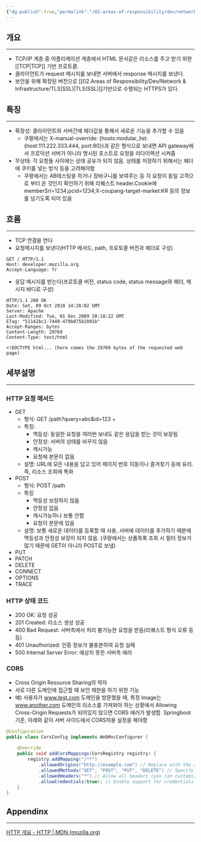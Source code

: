 ```yaml
---
{"dg-publish":true,"permalink":"/02-areas-of-responsibility/dev/network-and-infrastructure/http/","tags":["dev","cs"],"noteIcon":""}
---
```


## 개요
---
- TCP/IP 계층 중 어플리케이션 계층에서 HTML 문서같은 리소스를 주고 받기 위한 [[TCP\|TCP]] 기반 프로토콜.
- 클라이언트가 request 메시지를 보내면 서버에서 response 메시지를 보낸다.
- 보안을 위해 확장된 버전으로 [[02.Areas of Responsibility/Dev/Network & Infrastructure/TLS(SSL)\|TLS(SSL)]]기반으로 수행되는 HTTPS가 있다.
## 특징
---
- 확장성: 클라이언트와 서버간에 헤더값을 통해서 새로운 기능을 추가할 수 있음
	- 쿠팡에서는 X-manual-override: {hosts:modular_list:{host:111.222.333.444, port:80}}과 같은 형식으로 보내면 API gateway에서 프로덕션 서버가 아니라 명시된 호스트로 요청을 리다이렉션 시켜줌
- 무상태: 각 요청들 사이에는 상태 공유가 되지 않음. 상태를 저장하기 위해서는 헤더에 쿠키를 넣는 방식 등을 고려해야함
	- 쿠팡에서는 AB테스팅을 하거나 장바구니를 보여주는 등 각 요청이 동일 고객으로 부터 온 것인지 확인하기 위해 리퀘스트 header.Cookie에 memberSrl=1234;pcid=1234;X-coupang-target-market:KR 등의 정보를 넘기도록 되어 있음
## 흐름
---
- TCP 연결을 연다
- 요청메시지를 보낸다(HTTP 메서드, path, 프로토콜 버전과 헤더로 구성)
```http
GET / HTTP/1.1 
Host: developer.mozilla.org
Accept-Language: fr
```
- 응답 메시지를 받는다(프로토콜 버전, status code, status message와 헤더, 메시지 바디로 구성)
```
HTTP/1.1 200 OK
Date: Sat, 09 Oct 2010 14:28:02 GMT
Server: Apache
Last-Modified: Tue, 01 Dec 2009 20:18:22 GMT
ETag: "51142bc1-7449-479b075b2891b"
Accept-Ranges: bytes
Content-Length: 29769
Content-Type: text/html

<!DOCTYPE html... (here comes the 29769 bytes of the requested web page)
``` 
## 세부설명
---
### HTTP 요청 메서드
- GET
	- 형식: GET /path?query=abc&id=123 +
	- 특징: 
		- 멱등성: 동일한 요청을 여러번 보내도 같은 응답을 받는 것이 보장됨
		- 안정성: 서버의 상태를 바꾸지 않음
		- 캐시가능
		- 요청에 본문이 없음
	- 설명: URL에 모든 내용을 담고 있어 페이지 번호 이동이나 즐겨찾기 등에 유리. 즉, 리소스 조회에 특화
- POST
	- 형식: POST /path
	- 특징
		- 멱등성 보장하지 않음
		- 안정성 없음
		- 캐시가능하나 보통 안함
		- 요청이 분문에 있음
	- 설명: 보통 새로운 데이터를 등록할 때 사용, 서버에 데이터를 추가하기 때문에 멱등성과 안정성 보장이 되지 않음.  (쿠팡에서는 상품목록 조회 시 필터 정보가 많기 때문에 GET이 아니라 POST로 보냄)
- PUT
- PATCH
- DELETE
- CONNECT
- OPTIONS
- TRACE
### HTTP 상태 코드
- 200 OK: 요청 성공
- 201 Created: 리소스 생성 성공
- 400 Bad Request: 서버측에서 처리 불가능한 요청을 받음(리퀘스트 형식 오류 등등)
- 401 Unauthorized: 인증 정보가 불충분하여 요청 실패
- 500 Internal Server Error: 예상치 못한 서버측 에러
### CORS
- Cross Origin Resource Sharing의 약자
- 서로 다른 도메인에 접근할 때 보안 제한을 하기 위한 기능
- 예) 사용자가 www.test.com 도메인을 방문했을 때, 특정 image는 www.another.com 도메인의 리소스를 가져와야 하는 상황에서 Allowing Cross-Origin Requests가 되어있지 않으면 CORS 에러가 발생함. Springboot 기준, 아래와 같이 서버 사이드에서 CORS허용 설정을 해야함
```java
@Configuration  
public class CorsConfig implements WebMvcConfigurer {  
  
	@Override  
	public void addCorsMappings(CorsRegistry registry) {  
		registry.addMapping("/**")  
			.allowedOrigins("http://example.com") // Replace with the allowed origin(s) for your application  
			.allowedMethods("GET", "POST", "PUT", "DELETE") // Specify the allowed HTTP methods  
			.allowedHeaders("*") // Allow all headers (you can customize this based on your needs)  
			.allowCredentials(true); // Enable support for credentials (e.g., cookies)  
	}  
}
```
## Appendinx
---
[HTTP 개요 - HTTP | MDN (mozilla.org)](https://developer.mozilla.org/ko/docs/Web/HTTP/Overview)